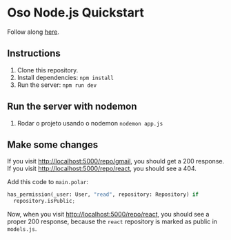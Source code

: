 # Oso Node.js Quickstart

Follow along [here](https://docs.osohq.com/node/getting-started/quickstart.html).

## Instructions

1. Clone this repository.
2. Install dependencies: `npm install`
3. Run the server: `npm run dev`

## Run the server with nodemon

1. Rodar o projeto usando o nodemon `nodemon app.js`

## Make some changes

If you visit
[http://localhost:5000/repo/gmail](http://localhost:5000/repo/gmail), you
should get a 200 response. If you visit
[http://localhost:5000/repo/react](http://localhost:5000/repo/react), you
should see a 404.

Add this code to `main.polar`:
```python
has_permission(_user: User, "read", repository: Repository) if
  repository.isPublic;
```

Now, when you visit
[http://localhost:5000/repo/react](http://localhost:5000/repo/react), you should
see a proper 200 response, because the `react` repository is marked as public
in `models.js`.
